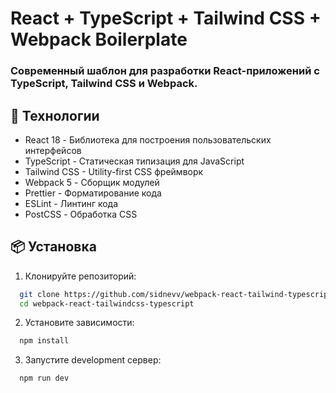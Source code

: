 # React + TypeScript + Tailwind CSS + Webpack Boilerplate

### Современный шаблон для разработки React-приложений с TypeScript, Tailwind CSS и Webpack.

## 🚀 Технологии

- React 18 - Библиотека для построения пользовательских интерфейсов
- TypeScript - Статическая типизация для JavaScript
- Tailwind CSS - Utility-first CSS фреймворк
- Webpack 5 - Сборщик модулей
- Prettier - Форматирование кода
- ESLint - Линтинг кода
- PostCSS - Обработка CSS

## 📦 Установка

1. Клонируйте репозиторий:

```bash
  git clone https://github.com/sidnevv/webpack-react-tailwind-typescript.git
  cd webpack-react-tailwindcss-typescript
```

2. Установите зависимости:

```bash
  npm install
```

3. Запустите development сервер:

```bash
  npm run dev
```
